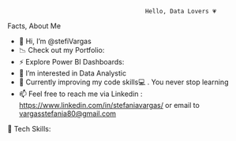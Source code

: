                                            Hello, Data Lovers 💗   


Facts, About Me

- 👋 Hi, I’m @stefiVargas
- 📉 Check out my Portfolio:
- ⚡ Explore Power BI Dashboards: 
- 👀 I’m interested in Data Analystic
- 🔨 Currently improving my code skills💻 . You never stop learning
- 📫 Feel free to  reach me via Linkedin : https://www.linkedin.com/in/stefaniavargas/  or email to vargasstefania80@gmail.com

 🚀 Tech Skills: 



<!---
stefiVargas/stefiVargas is a ✨ special ✨ repository because its `README.md` (this file) appears on your GitHub profile.
You can click the Preview link to take a look at your changes.
--->
